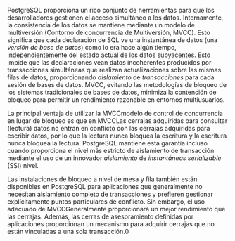 PostgreSQL proporciona un rico conjunto de herramientas para que los  desarrolladores gestionen el acceso simultáneo a los datos.  Internamente, la consistencia de los datos se mantiene mediante un  modelo de multiversión (Contorno de concurrencia de Multiversión, MVCC). Esto significa que cada declaración de SQL ve una instantánea de datos (una *versión de base de datos*) como lo era hace algún tiempo, independientemente del estado actual de  los datos subyacentes. Esto impide que las declaraciones vean datos  incoherentes producidos por transacciones simultáneas que realizan  actualizaciones sobre las mismas filas de datos, proporcionando *aislamiento* de *transacciones* para cada sesión de bases de datos. MVCC, evitando las metodologías de bloqueo de los sistemas tradicionales de  bases de datos, minimiza la contención de bloqueo para permitir un  rendimiento razonable en entornos multiusuarios.

La principal ventaja de utilizar la  MVCCmodelo de control de concurrencia en lugar de bloqueo es que en  MVCCLas cerrajas adquiridas para consultar (lectura) datos no entran en  conflicto con las cerrajas adquiridas para escribir datos, por lo que la lectura nunca bloquea la escritura y la escritura nunca bloquea la  lectura. PostgreSQL mantiene esta garantía incluso cuando proporciona el nivel más estricto de aislamiento de transacción mediante el uso de un innovador *aislamiento* de *instantáneas serializable* (SSI) nivel.

Las instalaciones de bloqueo a nivel de mesa y fila también están disponibles en PostgreSQL para aplicaciones que generalmente no necesitan aislamiento completo de transacciones y prefieren gestionar explícitamente puntos particulares  de conflicto. Sin embargo, el uso adecuado de  MVCCGeneralmente proporcionará un mejor rendimiento que las cerrajas. Además, las cerras de asesoramiento definidas por aplicaciones proporcionan un mecanismo  para adquirir cerrajas que no están vinculadas a una sola transacción.0